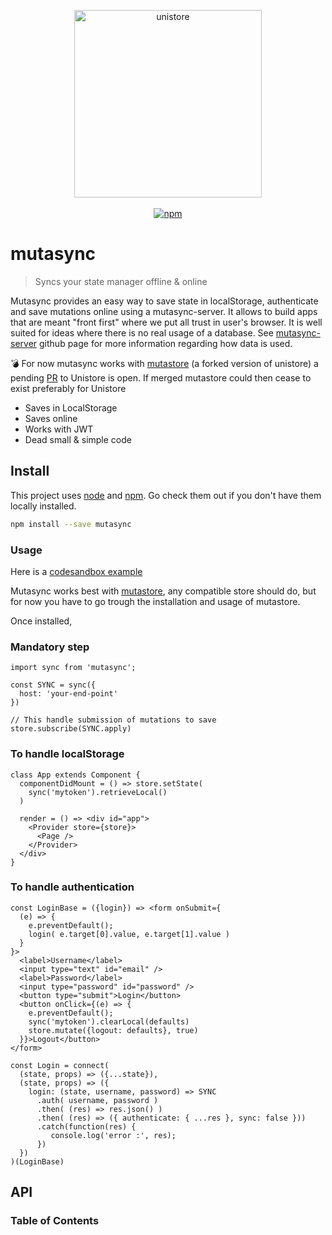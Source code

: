 <p align="center">
  <img src="https://image.flaticon.com/icons/svg/135/135673.svg" width="300" height="300" alt="unistore">
    <br>
    <br>
    <a href="https://www.npmjs.org/package/mutasync">
      <img src="https://img.shields.io/npm/v/mutasync.svg?style=flat" alt="npm">
    </a>
</p>

# mutasync

> Syncs your state manager offline & online

Mutasync provides an easy way to save state in localStorage, authenticate and save mutations online using a mutasync-server. It allows to build apps that are meant "front first" where we put all trust in user's browser. It is well suited for ideas where there is no real usage of a database. See [mutasync-server](https://github.com/krzepah/State-Management-Server) github page for more information regarding how data is used.

:bomb: For now mutasync works with [mutastore](https://github.com/krzepah/StoreSync) (a forked version of unistore) a pending [PR](https://github.com/developit/unistore/pull/161) to Unistore is open. If merged mutastore could then cease to exist preferably for Unistore

- Saves in LocalStorage
- Saves online
- Works with JWT
- Dead small & simple code

## Install

This project uses [node](http://nodejs.org) and [npm](https://npmjs.com). Go check them out if you don't have them locally installed.

```sh
npm install --save mutasync
```

### Usage

Here is a [codesandbox example](https://codesandbox.io/s/github/krzepah/storesync-example)

Mutasync works best with [mutastore](https://github.com/krzepah/mutastore), any compatible store should do, but for now you have to go trough the installation and usage of mutastore.

Once installed,

### Mandatory step

    import sync from 'mutasync';

    const SYNC = sync({
      host: 'your-end-point'
    })

    // This handle submission of mutations to save
    store.subscribe(SYNC.apply)

### To handle localStorage

    class App extends Component {
      componentDidMount = () => store.setState(
        sync('mytoken').retrieveLocal()
      )

      render = () => <div id="app">
        <Provider store={store}>
          <Page />
        </Provider>
      </div>
    }

### To handle authentication

    const LoginBase = ({login}) => <form onSubmit={
      (e) => {
        e.preventDefault();
        login( e.target[0].value, e.target[1].value )
      }
    }>
      <label>Username</label>
      <input type="text" id="email" />
      <label>Password</label>
      <input type="password" id="password" />
      <button type="submit">Login</button>
      <button onClick={(e) => {
        e.preventDefault();
        sync('mytoken').clearLocal(defaults)
        store.mutate({logout: defaults}, true)
      }}>Logout</button>
    </form>

    const Login = connect(
      (state, props) => ({...state}),
      (state, props) => ({
        login: (state, username, password) => SYNC
          .auth( username, password )
          .then( (res) => res.json() )
          .then( (res) => ({ authenticate: { ...res }, sync: false }))
          .catch(function(res) {
             console.log('error :', res);
          })
      })
    )(LoginBase)

## API

<!-- Generated by documentation.js. Update this documentation by updating the source code. -->

### Table of Contents

